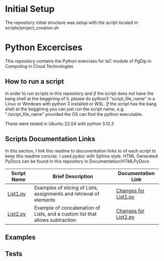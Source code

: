 
# Initial Setup

The repository initial structure was setup with the script localed in scripts/project_creation.sh

# Python Excercises

This repository contains the Python exercises for IaC module of PgDip in Computing in Cloud Technologies

## How to run a script

In order to run scripts in this repository and *if* the script does not have the bang shell at the beggining of it, please do python3 "script_file_name" in a Linux or Windows with python 3 installed or WSL. *If* the script has the bang shell at the beggining you can just run the script name, e.g. "./script_file_name" provided the OS can find the python executable.

These were tested in Ubuntu 22.04 with python 3.12.3

## Scripts Documentation Links

In this section, I link this readme to documentation links to of each script to keep this readme concise. I used pydoc with Sphinx style. HTML Generated PyDocs can be found in this repository in Documentation/HTMLPyDocs

| Script Name | Brief Description | Documentation Link |
| ----------- | ----------------- | ------------------ |
| [List1.py](Source/Lists1.py) | Examples of slicing of Lists, assignments and retrieval of elements | [Changes for List1.py](Documentation/ReadMeDocLinks/List1.md) |
| [List2.py](Source/Lists2.py) | Example of concatenation of Lists, and a custom list that allows subtraction | [Changes for List2.py](Documentation/ReadMeDocLinks/List2.md) |

## Examples



## Tests
